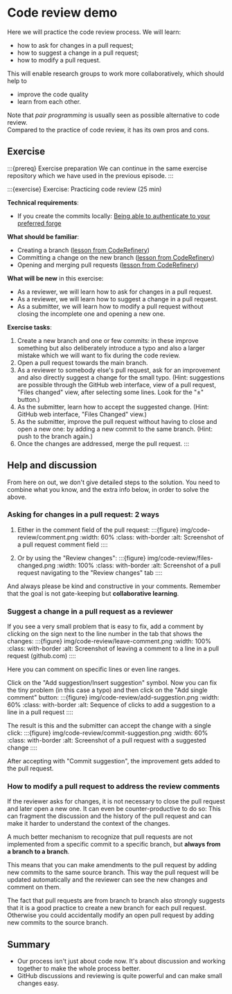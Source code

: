 # Code review demo

Here we will practice the code review process.
We will learn:
- how to ask for changes in a pull request;
- how to suggest a change in a pull request;
- how to modify a pull request.

This will enable research groups to work more collaboratively,
which should help to
- improve the code quality 
- learn from each other.

Note that *pair programming* 
is usually seen as possible alternative
to code review.  
Compared to the practice of code review,
it has its own pros and cons.


## Exercise

:::{prereq} Exercise preparation
We can continue in the same exercise repository which we have used in the
previous episode.
:::

:::{exercise} Exercise: Practicing code review (25 min)

**Technical requirements**:
- If you create the commits locally: [Being able to authenticate to your preferred forge](authentication)

**What should be familiar**:
- Creating a branch ([lesson from CodeRefinery](https://coderefinery.github.io/git-intro/commits/))
- Committing a change on the new branch ([lesson from CodeRefinery](https://coderefinery.github.io/git-intro/commits/))
- Opening and merging pull requests ([lesson from CodeRefinery](https://coderefinery.github.io/git-intro/merging/))

**What will be new** in this exercise:
- As a reviewer, we will learn how to ask for changes in a pull request.
- As a reviewer, we will learn how to suggest a change in a pull request.
- As a submitter, we will learn how to modify a pull request without closing
  the incomplete one and opening a new one.

**Exercise tasks**:
1. Create a new branch and one or few commits: in these improve something but also
   deliberately introduce a typo and also a larger mistake which we will want to fix during the code review.
1. Open a pull request towards the main branch.
1. As a reviewer to somebody else's pull request, ask for an improvement and
   also directly suggest a change for the small typo. (Hint:
   suggestions are possible through the GitHub web interface, view of
   a pull request, "Files changed" view, after selecting some lines.
   Look for the "±" button.)
1. As the submitter, learn how to accept the suggested change.  (Hint:
   GitHub web interface, "Files Changed" view.)
1. As the submitter, improve the pull request without having to close and open
   a new one: by adding a new commit to the same branch. (Hint: push
   to the branch again.)
1. Once the changes are addressed, merge the pull request.
:::


## Help and discussion

From here on out, we don't give detailed steps to the solution.  You
need to combine what you know, and the extra info below, in order to
solve the above.

### Asking for changes in a pull request: 2 ways

1. Either in the comment field of the pull request:
   :::{figure} img/code-review/comment.png
   :width: 60%
   :class: with-border
   :alt: Screenshot of a pull request comment field
   ::::

2. Or by using the "Review changes":
   :::{figure} img/code-review/files-changed.png
   :width: 100%
   :class: with-border
   :alt: Screenshot of a pull request navigating to the "Review changes" tab
   ::::

And always please be kind and constructive in your comments. Remember that the
goal is not gate-keeping but **collaborative learning**.


### Suggest a change in a pull request as a reviewer

If you see a very small problem that is easy to fix, 
add a comment 
by clicking on the sign next to the line number in the tab that shows the changes:
:::{figure} img/code-review/leave-comment.png
:width: 100%
:class: with-border
:alt: Screenshot of leaving a comment to a line in a pull request (github.com)
::::

Here you can comment on specific lines or even line ranges.

Click on the "Add suggestion/Insert suggestion" symbol. Now you can fix the tiny problem (in this
case a typo) and then click on the "Add single comment" button:
:::{figure} img/code-review/add-suggestion.png
:width: 60%
:class: with-border
:alt: Sequence of clicks to add a suggestion to a line in a pull request
::::

The result is this and the submitter can accept the change with a single click:
:::{figure} img/code-review/commit-suggestion.png
:width: 60%
:class: with-border
:alt: Screenshot of a pull request with a suggested change
::::

After accepting with "Commit suggestion", the improvement gets added to the
pull request.


### How to modify a pull request to address the review comments

If the reviewer asks for changes, it is not necessary to close the pull request
and later open a new one. It can even be counter-productive to do so: This can
fragment the discussion and the history of the pull request and can make it
harder to understand the context of the changes.

A much better mechanism to recognize that pull requests are not implemented
from a specific commit to a specific branch, but **always from a branch to a
branch**.

This means that you can make amendments to the pull request by adding new
commits to the same source branch. This way the pull request will be updated
automatically and the reviewer can see the new changes and comment on them.

The fact that pull requests are from branch to branch also strongly suggests
that it is a good practice to create a new branch for each pull request.
Otherwise you could accidentally modify an open pull request by adding new
commits to the source branch.


## Summary

- Our process isn't just about code now.  It's about discussion and
  working together to make the whole process better.
- GitHub discussions and reviewing is quite powerful and can make
  small changes easy.
